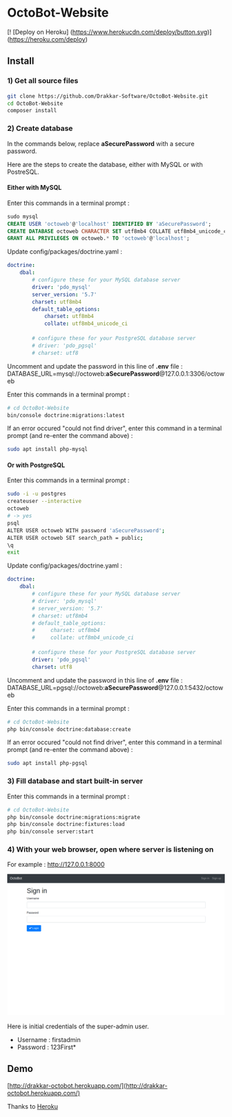 # OctoBot-Website

[! [Deploy on Heroku] (https://www.herokucdn.com/deploy/button.svg)] (https://heroku.com/deploy)


## Install

### 1) Get all source files

```bash
git clone https://github.com/Drakkar-Software/OctoBot-Website.git
cd OctoBot-Website
composer install
```

### 2) Create database

In the commands below, replace **aSecurePassword** with a secure password.

Here are the steps to create the database, either with MySQL or with PostreSQL.


#### Either with MySQL

Enter this commands in a terminal prompt :
```sql
sudo mysql
CREATE USER 'octoweb'@'localhost' IDENTIFIED BY 'aSecurePassword';
CREATE DATABASE octoweb CHARACTER SET utf8mb4 COLLATE utf8mb4_unicode_ci;
GRANT ALL PRIVILEGES ON octoweb.* TO 'octoweb'@'localhost';
```

Update config/packages/doctrine.yaml :
```yaml
doctrine:
    dbal:
        # configure these for your MySQL database server
        driver: 'pdo_mysql'
        server_version: '5.7'
        charset: utf8mb4
        default_table_options:
            charset: utf8mb4
            collate: utf8mb4_unicode_ci

        # configure these for your PostgreSQL database server
        # driver: 'pdo_pgsql'
        # charset: utf8
```

Uncomment and update the password in this line of **.env** file :
DATABASE_URL=mysql://octoweb:**aSecurePassword**@127.0.0.1:3306/octoweb


Enter this commands in a terminal prompt :
```bash
# cd OctoBot-Website
bin/console doctrine:migrations:latest
```
If an error occured "could not find driver", enter this command in a terminal prompt (and re-enter the command above) :
```bash
sudo apt install php-mysql
```


#### Or with PostgreSQL

Enter this commands in a terminal prompt :
```bash
sudo -i -u postgres
createuser --interactive
octoweb
# -> yes
psql
ALTER USER octoweb WITH password 'aSecurePassword';
ALTER USER octoweb SET search_path = public;
\q
exit
```

Update config/packages/doctrine.yaml :
```yaml
doctrine:
    dbal:
        # configure these for your MySQL database server
        # driver: 'pdo_mysql'
        # server_version: '5.7'
        # charset: utf8mb4
        # default_table_options:
        #     charset: utf8mb4
        #     collate: utf8mb4_unicode_ci

        # configure these for your PostgreSQL database server
        driver: 'pdo_pgsql'
        charset: utf8
```

Uncomment and update the password in this line of **.env** file :
DATABASE_URL=pgsql://octoweb:**aSecurePassword**@127.0.0.1:5432/octoweb


Enter this commands in a terminal prompt :
```bash
# cd OctoBot-Website
php bin/console doctrine:database:create
```
If an error occured "could not find driver", enter this command in a terminal prompt (and re-enter the command above) :
```bash
sudo apt install php-pgsql
```


### 3) Fill database and start built-in server

Enter this commands in a terminal prompt :
```bash
# cd OctoBot-Website
php bin/console doctrine:migrations:migrate
php bin/console doctrine:fixtures:load
php bin/console server:start
```

### 4) With your web browser, open where server is listening on

For example : http://127.0.0.1:8000

![Alt text](doc/octobot_website_login.png?raw=true "OctoBot website login page")

Here is initial credentials of the super-admin user.
 - Username : firstadmin
 - Password : 123First*


## Demo

[http://drakkar-octobot.herokuapp.com/](http://drakkar-octobot.herokuapp.com/)

Thanks to [Heroku](https://www.heroku.com/)
